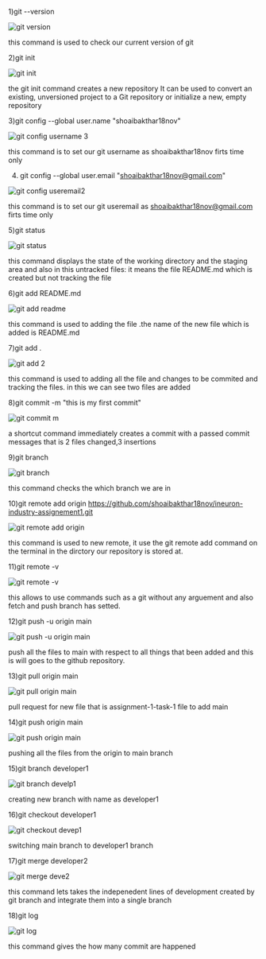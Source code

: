 1)git --version

![git version](https://user-images.githubusercontent.com/114742949/194249028-b624447f-6c8b-4564-9e73-ba6eded2bed9.png)

this command is used to check our current version of git

2)git init

![git init](https://user-images.githubusercontent.com/114742949/194251064-7bc2d427-c06d-4b83-aba3-49650e2abbfb.png)

the git init command creates a new repository 
It can be used to convert an existing, unversioned project to a Git repository or initialize a new, empty repository

3)git config --global user.name "shoaibakthar18nov"

![git config username 3](https://user-images.githubusercontent.com/114742949/194276421-87ffd4e9-4eaa-4af9-a6ea-1a63b726031a.png)


this command is to set our git username as shoaibakthar18nov firts time only

4) git config --global user.email "shoaibakthar18nov@gmail.com"

![git config useremail2](https://user-images.githubusercontent.com/114742949/194276740-03d140a9-fb30-4a02-97b8-699f9c8c3d31.png)

this command is to set our git useremail as shoaibakthar18nov@gmail.com firts time only

5)git status

![git status](https://user-images.githubusercontent.com/114742949/194277242-69d28122-fe5b-4c71-8ffd-af9440281b14.png)

this command displays the state of the working directory 
and the staging area and also in this untracked files: it means the file README.md which is created but not tracking the file

6)git add README.md

![git add readme](https://user-images.githubusercontent.com/114742949/194278894-d152304d-f941-4334-b02b-1c3cf8f99de8.png)

this command is used to adding the file .the name of the new file which is added is README.md

7)git add .

![git add 2](https://user-images.githubusercontent.com/114742949/194281052-25b3d546-de68-4fae-9f6a-26b6303d8e83.png)


this command is used to adding all the file and changes to be commited and tracking the files.
in this we can see two files are added


8)git commit -m "this is my first commit"

![git commit m](https://user-images.githubusercontent.com/114742949/194284712-669d4e20-cb5c-4305-8908-43e2fccf560c.png)

a shortcut command immediately creates a commit with a passed commit messages that is 2 files changed,3 insertions

9)git branch

![git branch](https://user-images.githubusercontent.com/114742949/194285863-ccb728e6-be54-46cf-91e4-c292c4e0e1b1.png)

this command checks the which branch we are in 

10)git remote add origin https://github.com/shoaibakthar18nov/ineuron-industry-assignement1.git

![git remote add origin](https://user-images.githubusercontent.com/114742949/194287414-f45bd037-4140-433c-a1f4-271c5f25df71.png)

this command is used to new remote, it use the git remote add command on the terminal in the dirctory our repository is stored at.

11)git remote -v

![git remote -v](https://user-images.githubusercontent.com/114742949/194288166-a35f4b3c-121d-4349-9a24-b0a2d35d247b.png)

this allows to use commands such as a git without any arguement and also fetch and push branch has setted.

12)git push -u origin main

![git push -u origin main](https://user-images.githubusercontent.com/114742949/194288869-3287cdc1-d701-4995-9279-f7d14cfe7637.png)

push all the files to main with respect to all things that been added and this is will goes to the github repository.

13)git pull origin main

![git pull origin main](https://user-images.githubusercontent.com/114742949/194294391-87f92767-b658-4d02-a61c-1c1e4e5db4f1.png)

pull request for new file that is  assignment-1-task-1 file to add main


14)git push origin main

![git push origin main](https://user-images.githubusercontent.com/114742949/194292090-b73fbae7-a8ab-415d-ad04-54c97a0f8ac6.png)

pushing all the files from the origin to main branch

15)git branch developer1

![git branch develp1](https://user-images.githubusercontent.com/114742949/194294938-90cbc6b6-1946-4d36-a0d9-9705e418a101.png)

creating new branch with name as developer1

16)git checkout developer1

![git checkout devep1](https://user-images.githubusercontent.com/114742949/194295287-8b9e2729-9e22-498b-8eaf-036828e104e7.png)

switching main branch to developer1 branch

17)git merge developer2

![git merge deve2](https://user-images.githubusercontent.com/114742949/194296048-2b930786-5b9b-4e42-a83d-9770fbe008e8.png)

this command lets takes the indepenedent lines of development created by git branch and integrate them into a single branch

18)git log

![git log](https://user-images.githubusercontent.com/114742949/194299647-036361be-d35e-48c7-9380-d4bc72638bef.png)

this command gives the how many commit are happened
